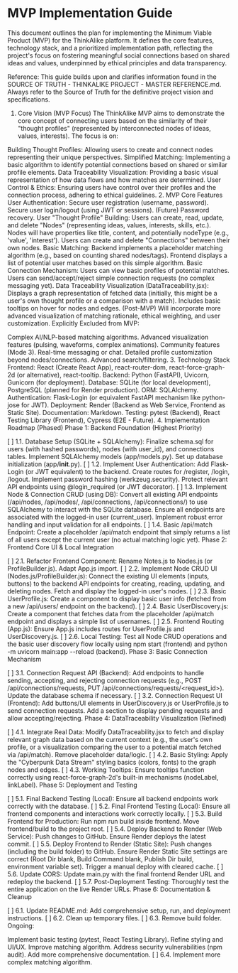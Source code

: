 # MVP Implementation Guide

This document outlines the plan for implementing the Minimum Viable Product (MVP) for the ThinkAlike platform. It defines the core features, technology stack, and a prioritized implementation path, reflecting the project's focus on fostering meaningful social connections based on shared ideas and values, underpinned by ethical principles and data transparency.

Reference: This guide builds upon and clarifies information found in the SOURCE OF TRUTH - THINKALIKE PROJECT - MASTER REFERENCE.md. Always refer to the Source of Truth for the definitive project vision and specifications.

1. Core Vision (MVP Focus)
The ThinkAlike MVP aims to demonstrate the core concept of connecting users based on the similarity of their "thought profiles" (represented by interconnected nodes of ideas, values, interests). The focus is on:

Building Thought Profiles: Allowing users to create and connect nodes representing their unique perspectives.
Simplified Matching: Implementing a basic algorithm to identify potential connections based on shared or similar profile elements.
Data Traceability Visualization: Providing a basic visual representation of how data flows and how matches are determined.
User Control & Ethics: Ensuring users have control over their profiles and the connection process, adhering to ethical guidelines.
2. MVP Core Features
User Authentication:
Secure user registration (username, password).
Secure user login/logout (using JWT or sessions).
(Future) Password recovery.
User "Thought Profile" Building:
Users can create, read, update, and delete "Nodes" (representing ideas, values, interests, skills, etc.).
Nodes will have properties like title, content, and potentially nodeType (e.g., 'value', 'interest').
Users can create and delete "Connections" between their own nodes.
Basic Matching:
Backend implements a placeholder matching algorithm (e.g., based on counting shared nodes/tags).
Frontend displays a list of potential user matches based on this simple algorithm.
Basic Connection Mechanism:
Users can view basic profiles of potential matches.
Users can send/accept/reject simple connection requests (no complex messaging yet).
Data Traceability Visualization (DataTraceability.jsx):
Displays a graph representation of fetched data (initially, this might be a user's own thought profile or a comparison with a match).
Includes basic tooltips on hover for nodes and edges.
(Post-MVP) Will incorporate more advanced visualization of matching rationale, ethical weighting, and user customization.
Explicitly Excluded from MVP:

Complex AI/NLP-based matching algorithms.
Advanced visualization features (pulsing, waveforms, complex animations).
Community features (Mode 3).
Real-time messaging or chat.
Detailed profile customization beyond nodes/connections.
Advanced search/filtering.
3. Technology Stack
Frontend: React (Create React App), react-router-dom, react-force-graph-2d (or alternative), react-tooltip.
Backend: Python (FastAPI), Uvicorn, Gunicorn (for deployment).
Database: SQLite (for local development), PostgreSQL (planned for Render production).
ORM: SQLAlchemy.
Authentication: Flask-Login (or equivalent FastAPI mechanism like python-jose for JWT).
Deployment: Render (Backend as Web Service, Frontend as Static Site).
Documentation: Markdown.
Testing: pytest (Backend), React Testing Library (Frontend), Cypress (E2E - Future).
4. Implementation Roadmap (Phased)
Phase 1: Backend Foundation (Highest Priority)

[ ] 1.1. Database Setup (SQLite + SQLAlchemy):
Finalize schema.sql for users (with hashed passwords), nodes (with user_id), and connections tables.
Implement SQLAlchemy models (app/models.py).
Set up database initialization (app/__init__.py).
[ ] 1.2. Implement User Authentication:
Add Flask-Login (or JWT equivalent) to the backend.
Create routes for /register, /login, /logout.
Implement password hashing (werkzeug.security).
Protect relevant API endpoints using @login_required (or JWT decorator).
[ ] 1.3. Implement Node & Connection CRUD (using DB):
Convert all existing API endpoints (/api/nodes, /api/nodes/<id>, /api/connections, /api/connections/<id>) to use SQLAlchemy to interact with the SQLite database.
Ensure all endpoints are associated with the logged-in user (current_user).
Implement robust error handling and input validation for all endpoints.
[ ] 1.4. Basic /api/match Endpoint:
Create a placeholder /api/match endpoint that simply returns a list of all users except the current user (no actual matching logic yet).
Phase 2: Frontend Core UI & Local Integration

[ ] 2.1. Refactor Frontend Component: Rename Notes.js to Nodes.js (or ProfileBuilder.js). Adapt App.js import.
[ ] 2.2. Implement Node CRUD UI (Nodes.js/ProfileBuilder.js):
Connect the existing UI elements (inputs, buttons) to the backend API endpoints for creating, reading, updating, and deleting nodes.
Fetch and display the logged-in user's nodes.
[ ] 2.3. Basic UserProfile.js: Create a component to display basic user info (fetched from a new /api/users/<id> endpoint on the backend).
[ ] 2.4. Basic UserDiscovery.js: Create a component that fetches data from the placeholder /api/match endpoint and displays a simple list of usernames.
[ ] 2.5. Frontend Routing (App.js): Ensure App.js includes routes for UserProfile.js and UserDiscovery.js.
[ ] 2.6. Local Testing: Test all Node CRUD operations and the basic user discovery flow locally using npm start (frontend) and python -m uvicorn main:app --reload (backend).
Phase 3: Basic Connection Mechanism

[ ] 3.1. Connection Request API (Backend): Add endpoints to handle sending, accepting, and rejecting connection requests (e.g., POST /api/connections/requests, PUT /api/connections/requests/<request_id>). Update the database schema if necessary.
[ ] 3.2. Connection Request UI (Frontend): Add buttons/UI elements in UserDiscovery.js or UserProfile.js to send connection requests. Add a section to display pending requests and allow accepting/rejecting.
Phase 4: DataTraceability Visualization (Refined)

[ ] 4.1. Integrate Real Data: Modify DataTraceability.jsx to fetch and display relevant graph data based on the current context (e.g., the user's own profile, or a visualization comparing the user to a potential match fetched via /api/match). Remove placeholder data/logic.
[ ] 4.2. Basic Styling: Apply the "Cyberpunk Data Stream" styling basics (colors, fonts) to the graph nodes and edges.
[ ] 4.3. Working Tooltips: Ensure tooltips function correctly using react-force-graph-2d's built-in mechanisms (nodeLabel, linkLabel).
Phase 5: Deployment and Testing

[ ] 5.1. Final Backend Testing (Local): Ensure all backend endpoints work correctly with the database.
[ ] 5.2. Final Frontend Testing (Local): Ensure all frontend components and interactions work correctly locally.
[ ] 5.3. Build Frontend for Production:
Run npm run build inside frontend.
Move frontend/build to the project root.
[ ] 5.4. Deploy Backend to Render (Web Service): Push changes to GitHub. Ensure Render deploys the latest commit.
[ ] 5.5. Deploy Frontend to Render (Static Site): Push changes (including the build folder) to GitHub. Ensure Render Static Site settings are correct (Root Dir blank, Build Command blank, Publish Dir build, environment variable set). Trigger a manual deploy with cleared cache.
[ ] 5.6. Update CORS: Update main.py with the final frontend Render URL and redeploy the backend.
[ ] 5.7. Post-Deployment Testing: Thoroughly test the entire application on the live Render URLs.
Phase 6: Documentation & Cleanup

[ ] 6.1. Update README.md: Add comprehensive setup, run, and deployment instructions.
[ ] 6.2. Clean up temporary files.
[ ] 6.3. Remove build folder.
Ongoing:

Implement basic testing (pytest, React Testing Library).
Refine styling and UI/UX.
Improve matching algorithm.
Address security vulnerabilities (npm audit).
Add more comprehensive documentation.
[ ] 6.4. Implement more complex matching algorithm.
